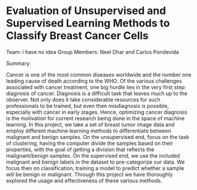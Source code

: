 # Evaluation of Unsupervised and Supervised Learning Methods to Classify Breast Cancer Cells 
Team: i have no idea
Group Members: Neel Dhar and Carlos Pondevida

Summary: 

Cancer is one of the most common diseases worldwide and the number one leading cause of death according to the WHO. Of the various challenges associated with cancer treatment, one big hurdle lies in the very first step: diagnosis of cancer. Diagnosis is a difficult task that leaves much up to the observer. Not only does it take considerable resources for such professionals to be trained, but even then misdiagnosis is possible, especially with cancer in early stages. Hence, optimizing cancer diagnosis is the motivation for current research being done in the space of machine learning. In this project, we take a set of breast tumor image data and employ different machine learning methods to differentiate between malignant and benign samples. On the unsupervised end, focus on the task of clustering, having the computer divide the samples based on their properties, with the goal of getting a division that reflects the malignant/benign samples. On the supervised end, we use the included malignant and benign labels in the dataset to pre-categorize our data. We focus then on classification, training a model to predict whether a sample will be benign or malignant. Through this project we have thoroughly explored the usage and effectiveness of these various methods.

